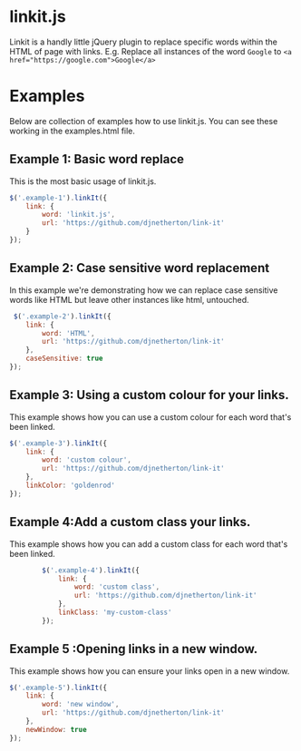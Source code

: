 # linkit.js
Linkit is a handly little jQuery plugin to replace specific words within the HTML of page with links. E.g. Replace all instances of the word ```Google``` to ```<a href="https://google.com">Google</a>```

# Examples
Below are collection of examples how to use linkit.js. You can see these working in the examples.html file.

## Example 1: Basic word replace</h2>

This is the most basic usage of linkit.js.

```javascript
$('.example-1').linkIt({
    link: {
        word: 'linkit.js',
        url: 'https://github.com/djnetherton/link-it'
    }
});
```

## Example 2: Case sensitive word replacement

In this example we're demonstrating how we can replace case sensitive words like HTML but leave other instances like html, untouched.

```javascript
 $('.example-2').linkIt({
    link: {
        word: 'HTML',
        url: 'https://github.com/djnetherton/link-it'
    },
    caseSensitive: true
});
```

## Example 3: Using a custom colour for your links.

This example shows how you can use a custom colour for each word that's been linked.

```javascript
$('.example-3').linkIt({
    link: {
        word: 'custom colour',
        url: 'https://github.com/djnetherton/link-it'
    },
    linkColor: 'goldenrod'
});
```

 ## Example 4:Add a custom class your links.

This example shows how you can add a custom class for each word that's been linked.

```javascript
        $('.example-4').linkIt({
            link: {
                word: 'custom class',
                url: 'https://github.com/djnetherton/link-it'
            },
            linkClass: 'my-custom-class'
        });
```


## Example 5 :Opening links in a new window.
                    
This example shows how you can ensure your links open in a new window.

```javascript
$('.example-5').linkIt({
    link: {
        word: 'new window',
        url: 'https://github.com/djnetherton/link-it'
    },
    newWindow: true
});
```
